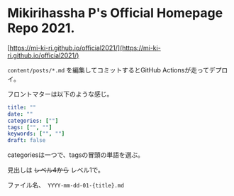 # Mikirihassha P's Official Homepage Repo 2021.

[https://mi-ki-ri.github.io/official2021/](https://mi-ki-ri.github.io/official2021/)

`content/posts/*.md` を編集してコミットするとGitHub Actionsが走ってデプロイ。

フロントマターは以下のような感じ。

```yaml
title: ""
date: ""
categories: [""]
tags: ["", ""]
keywords: ["", ""]
draft: false
```

categoriesは一つで、tagsの冒頭の単語を選ぶ。

見出しは ~~レベル4から~~ レベル1で。 

ファイル名、　`YYYY-mm-dd-01-{title}.md`